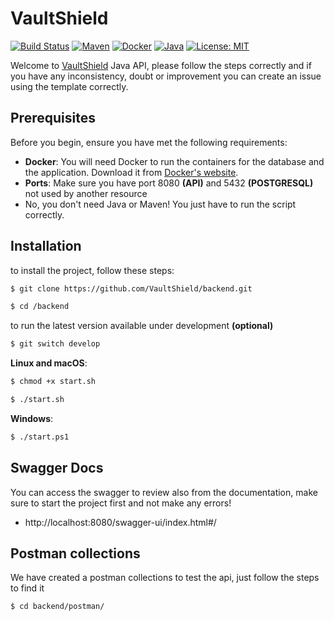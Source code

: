 # VaultShield

[![Build Status](https://img.shields.io/badge/build-passing-brightgreen.svg)](URL_TO_BUILD_STATUS)
[![Maven](https://img.shields.io/badge/Maven-3.9.6-blue.svg)](https://maven.apache.org/)
[![Docker](https://img.shields.io/badge/Docker-25.0.2-blue.svg)](https://www.docker.com/)
[![Java](https://img.shields.io/badge/Java-17-red.svg)](https://openjdk.java.net/projects/jdk/11/)
[![License: MIT](https://img.shields.io/badge/License-MIT-yellow.svg)](https://opensource.org/licenses/MIT)

Welcome to [VaultShield](https://github.com/VaultShield) Java API, please follow the steps correctly and if you have any inconsistency, doubt or improvement you can create an issue using the template correctly.

## Prerequisites

Before you begin, ensure you have met the following requirements:
- **Docker**: You will need Docker to run the containers for the database and the application. Download it from [Docker's website](https://www.docker.com/get-started).
- **Ports**: Make sure you have port 8080 **(API)** and 5432 **(POSTGRESQL)** not used by another resource
- No, you don't need Java or Maven! You just have to run the script correctly.

## Installation

to install the project, follow these steps:

```bash
$ git clone https://github.com/VaultShield/backend.git
```
```bash
$ cd /backend
```
to run the latest version available under development **(optional)**
```bash
$ git switch develop
```
**Linux and macOS**:
```bash
$ chmod +x start.sh
```
```bash
$ ./start.sh
```
**Windows**:
```bash
$ ./start.ps1
```

## Swagger Docs
You can access the swagger to review also from the documentation, make sure to start the project first and not make any errors!
- http://localhost:8080/swagger-ui/index.html#/

## Postman collections
We have created a postman collections to test the api, just follow the steps to find it
```bash
$ cd backend/postman/
```
